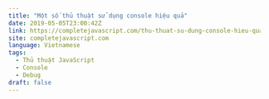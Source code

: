 ```yaml
---
title: "Một số thủ thuật sử dụng console hiệu quả"
date: 2019-05-05T23:00:42Z
link: https://completejavascript.com/thu-thuat-su-dung-console-hieu-qua/?utm_medium=RSS&utm_source=news.12bit.vn
site: completejavascript.com
language: Vietnamese
tags:
  - Thủ thuật JavaScript
  - Console
  - Debug
draft: false
---
```

